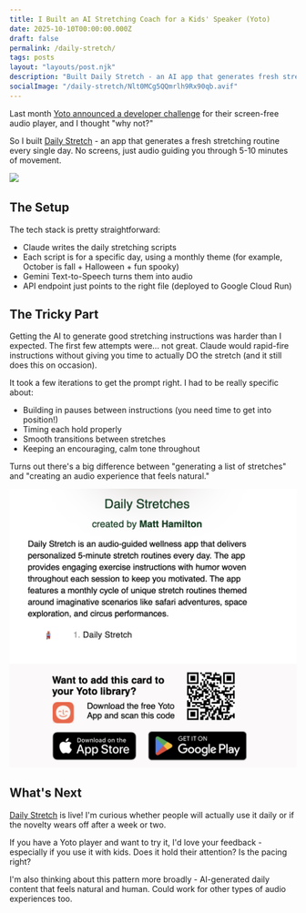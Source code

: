 ```yaml
---
title: I Built an AI Stretching Coach for a Kids' Speaker (Yoto)
date: 2025-10-10T00:00:00.000Z
draft: false
permalink: /daily-stretch/
tags: posts
layout: "layouts/post.njk"
description: "Built Daily Stretch - an AI app that generates fresh stretching routines every day for Yoto players. Uses Claude for scripts and Gemini for text-to-speech, creating natural audio experiences."
socialImage: "/daily-stretch/Nlt0MCg5QQmrlh9Rx90qb.avif"
---
```


Last month [Yoto announced a developer challenge](https://yoto.space/news/post/build-a-yoto-app-and-you-could-win-up-to-5-000-hQVNmKqCsfLNoj0) for their screen-free audio player, and I thought "why not?"

So I built [Daily Stretch](https://share.yoto.co/s/4HiAP3hhZ0gKb0wrmsPAp3) - an app that generates a fresh stretching routine every single day. No screens, just audio guiding you through 5-10 minutes of movement.

![](./Nlt0MCg5QQmrlh9Rx90qb.avif)

## The Setup

The tech stack is pretty straightforward:

* Claude writes the daily stretching scripts
* Each script is for a specific day, using a monthly theme (for example, October is fall + Halloween + fun spooky)
* Gemini Text-to-Speech turns them into audio
* API endpoint just points to the right file (deployed to Google Cloud Run)

## The Tricky Part

Getting the AI to generate good stretching instructions was harder than I expected. The first few attempts were... not great. Claude would rapid-fire instructions without giving you time to actually DO the stretch (and it still does this on occasion).

It took a few iterations to get the prompt right. I had to be really specific about:

* Building in pauses between instructions (you need time to get into position!)
* Timing each hold properly
* Smooth transitions between stretches
* Keeping an encouraging, calm tone throughout

Turns out there's a big difference between "generating a list of stretches" and "creating an audio experience that feels natural."

![](./YotoStore.png)

## What's Next

[Daily Stretch](https://share.yoto.co/s/4HiAP3hhZ0gKb0wrmsPAp3) is live! I'm curious whether people will actually use it daily or if the novelty wears off after a week or two.

If you have a Yoto player and want to try it, I'd love your feedback - especially if you use it with kids. Does it hold their attention? Is the pacing right?

I'm also thinking about this pattern more broadly - AI-generated daily content that feels natural and human. Could work for other types of audio experiences too.
